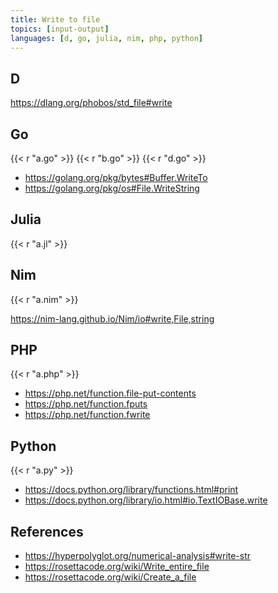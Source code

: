 ```yaml
---
title: Write to file
topics: [input-output]
languages: [d, go, julia, nim, php, python]
---
```


## D

<https://dlang.org/phobos/std_file#write>

## Go

{{< r "a.go" >}}
{{< r "b.go" >}}
{{< r "d.go" >}}

- <https://golang.org/pkg/bytes#Buffer.WriteTo>
- <https://golang.org/pkg/os#File.WriteString>

## Julia

{{< r "a.jl" >}}

## Nim

{{< r "a.nim" >}}

<https://nim-lang.github.io/Nim/io#write,File,string>

## PHP

{{< r "a.php" >}}

- <https://php.net/function.file-put-contents>
- <https://php.net/function.fputs>
- <https://php.net/function.fwrite>

## Python

{{< r "a.py" >}}

- <https://docs.python.org/library/functions.html#print>
- <https://docs.python.org/library/io.html#io.TextIOBase.write>

## References

- <https://hyperpolyglot.org/numerical-analysis#write-str>
- <https://rosettacode.org/wiki/Write_entire_file>
- <https://rosettacode.org/wiki/Create_a_file>
